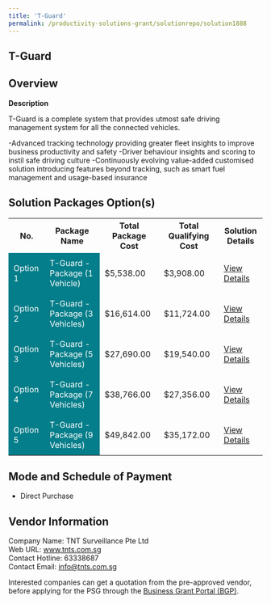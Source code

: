 ```yaml
---
title: 'T-Guard'
permalink: /productivity-solutions-grant/solutionrepo/solution1888
---
```


## T-Guard

## Overview

**Description**

T-Guard is a complete system that provides utmost safe driving management system for all the connected vehicles.

-Advanced tracking technology providing greater fleet insights to improve business productivity and safety
-Driver behaviour insights and scoring to instil safe driving culture
-Continuously evolving value-added customised solution introducing features beyond tracking, such as smart fuel management and usage-based insurance

## Solution Packages Option(s)

<table>
<tr>
<th><b>No.</b></th>
<th><b>Package Name</b></th>
<th><b>Total Package Cost</b></th>
<th><b>Total Qualifying Cost</b></th>
<th><b>Solution Details</b></th>
</tr>
<tr>
<td style='padding: 10px; background-color: #037E8A; color: #FFFFFF;'>Option 1</td>
<td style='padding: 10px; background-color: #037E8A; color: #FFFFFF;'>T-Guard - Package (1 Vehicle)</td>
<td style='padding: 10px;'>$5,538.00</td>
<td style='padding: 10px;'>$3,908.00</td>
<td style='padding: 10px;'><a href='/images/psg/Desensitised_TNT_Surveillance_Annex_3_CR_wef_14_Oct_2021_Part_1.pdf' target='_blank'>View Details</a></td>
</tr>
<tr>
<td style='padding: 10px; background-color: #037E8A; color: #FFFFFF;'>Option 2</td>
<td style='padding: 10px; background-color: #037E8A; color: #FFFFFF;'>T-Guard - Package (3 Vehicles)</td>
<td style='padding: 10px;'>$16,614.00</td>
<td style='padding: 10px;'>$11,724.00</td>
<td style='padding: 10px;'><a href='/images/psg/Desensitised_TNT_Surveillance_Annex_3_CR_wef_14_Oct_2021_Part_2.pdf' target='_blank'>View Details</a></td>
</tr>
<tr>
<td style='padding: 10px; background-color: #037E8A; color: #FFFFFF;'>Option 3</td>
<td style='padding: 10px; background-color: #037E8A; color: #FFFFFF;'>T-Guard - Package (5 Vehicles)</td>
<td style='padding: 10px;'>$27,690.00</td>
<td style='padding: 10px;'>$19,540.00</td>
<td style='padding: 10px;'><a href='/images/psg/Desensitised_TNT_Surveillance_Annex_3_CR_wef_14_Oct_2021_Part_3.pdf' target='_blank'>View Details</a></td>
</tr>
<tr>
<td style='padding: 10px; background-color: #037E8A; color: #FFFFFF;'>Option 4</td>
<td style='padding: 10px; background-color: #037E8A; color: #FFFFFF;'>T-Guard - Package (7 Vehicles)</td>
<td style='padding: 10px;'>$38,766.00</td>
<td style='padding: 10px;'>$27,356.00</td>
<td style='padding: 10px;'><a href='/images/psg/Desensitised_TNT_Surveillance_Annex_3_CR_wef_14_Oct_2021_Part_4.pdf' target='_blank'>View Details</a></td>
</tr>
<tr>
<td style='padding: 10px; background-color: #037E8A; color: #FFFFFF;'>Option 5</td>
<td style='padding: 10px; background-color: #037E8A; color: #FFFFFF;'>T-Guard - Package (9 Vehicles)</td>
<td style='padding: 10px;'>$49,842.00</td>
<td style='padding: 10px;'>$35,172.00</td>
<td style='padding: 10px;'><a href='/images/psg/Desensitised_TNT_Surveillance_Annex_3_CR_wef_14_Oct_2021_Part_5.pdf' target='_blank'>View Details</a></td>
</tr>
</table>

## Mode and Schedule of Payment

 - Direct Purchase

## Vendor Information

 Company Name: TNT Surveillance Pte Ltd<br>Web URL: www.tnts.com.sg <br>Contact Hotline: 63338687<br>Contact Email: info@tnts.com.sg 

Interested companies can get a quotation from the pre-approved vendor, before applying for the PSG through the <a href='https://www.businessgrants.gov.sg/' target='_blank' rel='noopener'>Business Grant Portal (BGP)</a>.

<script src="/jquery/resize-tables.js"></script>
